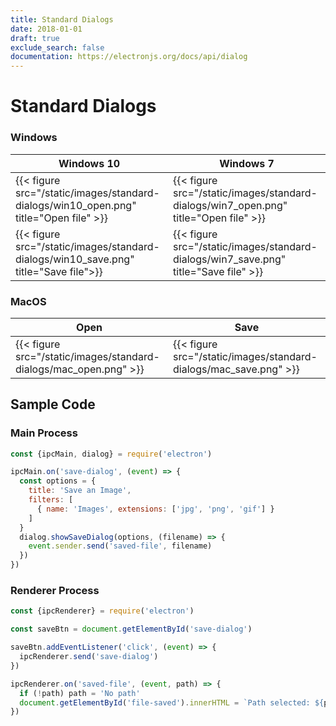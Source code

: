 ```yaml
---
title: Standard Dialogs
date: 2018-01-01
draft: true
exclude_search: false
documentation: https://electronjs.org/docs/api/dialog
---
```


# Standard Dialogs

### Windows

Windows 10    | Windows 7
--------|------
{{< figure src="/static/images/standard-dialogs/win10_open.png" title="Open file" >}} | {{< figure src="/static/images/standard-dialogs/win7_open.png" title="Open file" >}}
{{< figure src="/static/images/standard-dialogs/win10_save.png" title="Save file">}} | {{< figure src="/static/images/standard-dialogs/win7_save.png" title="Save file" >}}

### MacOS


   Open  |  Save
--------|------
{{< figure src="/static/images/standard-dialogs/mac_open.png" >}} | {{< figure src="/static/images/standard-dialogs/mac_save.png" >}}

## Sample Code

### Main Process

```javascript
const {ipcMain, dialog} = require('electron')

ipcMain.on('save-dialog', (event) => {
  const options = {
    title: 'Save an Image',
    filters: [
      { name: 'Images', extensions: ['jpg', 'png', 'gif'] }
    ]
  }
  dialog.showSaveDialog(options, (filename) => {
    event.sender.send('saved-file', filename)
  })
})
```

### Renderer Process

```javascript
const {ipcRenderer} = require('electron')

const saveBtn = document.getElementById('save-dialog')

saveBtn.addEventListener('click', (event) => {
  ipcRenderer.send('save-dialog')
})

ipcRenderer.on('saved-file', (event, path) => {
  if (!path) path = 'No path'
  document.getElementById('file-saved').innerHTML = `Path selected: ${path}`
})
```
